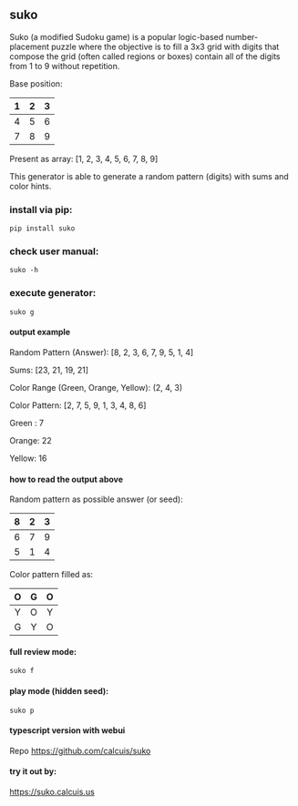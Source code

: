 ## suko

Suko (a modified Sudoku game) is a popular logic-based number-placement puzzle where the objective is to fill a 3x3 grid with digits that compose the grid (often called regions or boxes) contain all of the digits from 1 to 9 without repetition.

Base position:

 | 1 | 2 | 3 |
 |:-:|:-:|:-:|
 | 4 | 5 | 6 |
 | 7 | 8 | 9 |

Present as array: [1, 2, 3, 4, 5, 6, 7, 8, 9]

This generator is able to generate a random pattern (digits) with sums and color hints.

### install via pip:
```
pip install suko
```
### check user manual:
```
suko -h
```
### execute generator:
```
suko g
```

#### output example

Random Pattern (Answer): [8, 2, 3, 6, 7, 9, 5, 1, 4]

Sums: [23, 21, 19, 21]

Color Range (Green, Orange, Yellow): (2, 4, 3)

Color Pattern: [2, 7, 5, 9, 1, 3, 4, 8, 6]

Green : 7

Orange: 22

Yellow: 16

#### how to read the output above

Random pattern as possible answer (or seed):

 | 8 | 2 | 3 |
 |:-:|:-:|:-:|
 | 6 | 7 | 9 |
 | 5 | 1 | 4 |

Color pattern filled as:

 | O | G | O |
 |:-:|:-:|:-:|
 | Y | O | Y |
 | G | Y | O |


#### full review mode:
```
suko f
```

#### play mode (hidden seed):
```
suko p
```

#### typescript version with webui
Repo
https://github.com/calcuis/suko
#### try it out by:
https://suko.calcuis.us
